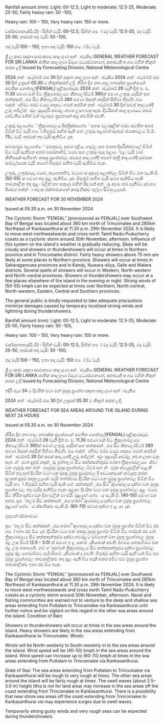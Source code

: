 Rainfall amount (mm): Light: 00-12.5, Light to moderate: 12.5-25, Moderate: 25-50, Fairly heavy rain: 50 -100,

Heavy rain: 100 – 150, Very heavy rain: 150 or more.

වර්ෂාපතනය(මි.මී) : සිහින් වැසි: 00-12.5, සිහින් හ ෝ මද වැසි: 12.5-25, මද වැසි: 25-50, තරමක් තද වැසි: 50 -100,

තද වැසි:100 – 150, ඉතා තද වැසි: 150 හ ෝ ඊට වැඩි

ශ්‍රී ලංකාව සඳහා සාමාන්‍යය කාලගුණ අන්‍ාවැකිය GENERAL WEATHER FORECAST FOR SRI LANKA ජාතික කාලගුණ විදයා මධ්‍යස්ථානහේ, අනාවැකි අංශය මගින් නිකුත් කරන ලදි Issued by Forecasting Division, National Meteorological Centre

2024 නන්‍ාවැම්බර් මස 30 දින්‍ සඳහා කාලගුණ අන්‍ාවැකිය 2024 නන්‍ාවැම්බර් මස 30 දින්‍ උදෑසන්‍ 05.30 ට නිකුත්කරන්‍ ලදි. නිරිත දිග නබංගාල නබාක්ක ප්‍රනේශනේ පවතින නෙන්ගල්(FENGAL) සුළිකුණාටුව 2024 නන්‍ාවැම්බර් 29 වැනි දින්‍ ප. ව. 11.30 පමණ වන්‍ විට ත්‍රිකුණාමලයට කිනලෝමීටර් 360ක් පමණ උතුරු දෙසින් සහ කන්කසන්ුරය සිට කිනලෝමීටර් 280 පමණ ඊසාන්‍ නදසින් පිහිටා තිබුණි. එය බස්න්‍ාහිරට බරව වයඹ නදසට ගමන් කරමින් නන්‍ාවැම්බර් 30 දින්‍ සවස් කාලනේදී උුරු තමිල්න්‍ාඩු- පුදුදෙරි නවරළ නවත ලඟා වනු ඇත. දිවයිනන් කාලගුණයට නමම පේධතිය මගින් වන්‍ බලපෑම ක්‍රමනයන් අඩු නවමින් පවතී.

උතුරු පළාතේේ ත්‍රිකුණාමලය දිස්ත්‍රික්කහේේ අහස වලාකුලින් බරව පවතින අතර විටින් විට වැසි හ ෝ ගිගුරුම් සහිත ඇති හේ. උතුරු පළාහත් ඇතැම් ස්ථානවලට මි.මී. 75ට වැඩි තරමක් තද වැසි ඇතිවිය ැක.

සබරගමුව පළාතේේ මහනුවර, නුවර එළිය, ගාල්ල සහ මාතර දිසරික්කවලේ විටින් විට වැසි ඇතිවන අතර බසරනාහිර, වයඹ සහ උතුරු-මැද පළාේවල වැසි වාර කිහිපයක් ඇතිතේ. තසසු ප්‍රතේශවල සවසර කාලතේදී තහෝ රාත්‍රී කාලතේදී සරථාන සරවල්පයක වැසි තහෝ ගිගුරුම් සහිත වැසි ඇතිවිය හැක.

උතුරු, උතුරුමැද, වයඹ, නැහෙනහිර, මධ්‍යම ස දකුණු පළාත්වල විටින් විට මන පැ.කි.මී. (50-55) ක පමණ තද සුළං ඇතිවිය ැක. ගිගුරුම් සහිත වැසි සමග ඇතිවිය හැකි තාවකාලික තද සුළං වලින් සහ අකුණු මඟින් සිදු වන්‍ අන්‍ුරු අවම කර ගැනීමට අවශය පියවර ගන්න්‍ා නලස ජන්‍තාවනගන් කාරුණිකව ඉල්ලා සිටිනු ලැනේ.

WEATHER FORECAST FOR 30 NOVEMBER 2024

Issued at 05.30 a.m. on 30 November 2024

The Cyclonic Storm “FENGAL” [pronounced as FEINJAL] over Southwest Bay of Bengal was located about 360 km north of Trincomalee and 280km Northeast of Kankasanthurai at 11.30 p.m. 29th November 2024. It is likely to move west-northwestwards and cross north Tamil Nadu-Puducherry coasts as a cyclonic storm around 30th November, afternoon. Influence of this system on the island's weather is gradually reducing. Skies will be cloudy and showers or thundershowers will occur at times in Northern province and in Trincomalee district. Fairly heavy showers above 75 mm are likely at some places in Northern province. Showers will occur at times in Sabaragamuwa provinces and in Kandy, Nuwara-eliya, Galle and Matara districts. Several spells of showers will occur in Western, North-western and North-central provinces. Showers or thundershowers may occur at a few places elsewhere of the island in the evening or night. Strong winds of (50-55) kmph can be expected at times over Northern, North-central, North-western, Eastern, Central and Southern provinces.

The general public is kindly requested to take adequate precautions minimize damages caused by temporary localized strong winds and lightning during thundershowers.

Rainfall amount (mm): Light: 00-12.5, Light to moderate: 12.5-25, Moderate: 25-50, Fairly heavy rain: 50 -100,

Heavy rain: 100 – 150, Very heavy rain: 150 or more.

වර්ෂාපතනය(මි.මී) : සිහින් වැසි: 00-12.5, සිහින් හ ෝ මද වැසි: 12.5-25, මද වැසි: 25-50, තරමක් තද වැසි: 50 -100,

තද වැසි:100 – 150, ඉතා තද වැසි: 150 හ ෝ ඊට වැඩි

ශ්‍රී ලංකාව සඳහා සාමාන්‍යය කාලගුණ අන්‍ාවැකිය GENERAL WEATHER FORECAST FOR SRI LANKA ජාතික කාලගුණ විදයා මධ්‍යස්ථානහේ, අනාවැකි අංශය මගින් නිකුත් කරන ලදි Issued by Forecasting Division, National Meteorological Centre

ඉදිරි පැය 24 ට දිවයින්‍ වටා වන්‍ මුහුදු ප්‍රනේශ සඳහා කාලගුණ අන්‍ාවැකිය

2024 නන්‍ාවැම්බර් මස 30 දින්‍ උදෑසන්‍ 05.30 ට නිකුත් කරන්‍ ලදි.

WEATHER FORECAST FOR SEA AREAS AROUND THE ISLAND DURING NEXT 24 HOURS

Issued at 05.30 a.m. on 30 November 2024

නිරිත දිග නබංගාල නබාක්ක ප්‍රනේශනේ පවතින නෙන්ගල්(FENGAL) සුළිකුණාටුව 2024 නන්‍ාවැම්බර් 29 වැනි දින්‍ ප. ව. 11.30 පමණ වන්‍ විට ත්‍රිකුණාමලයට කිනලෝමීටර් 360ක් පමණ උතුරු දෙසින් සහ කන්කසන්ුරය සිට කිනලෝමීටර් 280 පමණ ඊසාන්‍ නදසින් පිහිටා තිබුණි. එය බස්න්‍ාහිරට බරව වයඹ නදසට ගමන් කරමින් නන්‍ාවැම්බර් 30 දින්‍ සවස් කාලනේදී උුරු තමිල්න්‍ාඩු- පුදුදෙරි නවරළ නවත ලඟා වනු ඇත. න්‍ැවත දැනුම් නදන්‍ුරු පුත්තලම සිට කන්කසන්තුරය හරහා ත්‍රිකුණාමලය ෙක්වා වන ගැඹුරු සහ නන්‍ාගැඹුරු මුහුදු ප්‍රනේශවල ධීවර සහ න්‍ාවුක කටයුුවලින් වැළකී සිටින්‍ නලසත් දිවයින වටා වන දසසු මුහුදු ප්‍රදේශවල දී අවධානදයන් කටයුතු කරන දලසත් දැනුම් නදනු ලැනේ. වැසි තත්ත්වය: දිවයින වටා වන මුහුදු ප්‍රහේශවල විටින් විට වැසි හ ෝ ගිගුරුම් සහිත වැසි ඇති හේ. කන්කසන්ුරය සිට ිකුණාමලය දක්වා වන මුහුදු ප්‍රතේශ වල තද වැසිද ඇතිවිය හැක. සුළඟ: දිවයින වටා වන මුහුදු ප්‍රහේශවල සුළං වයඹ සිට නිරිත දක්වා වන දිශා වලින් මා එයි. සුළහේ හේෙය පැ.කි.මී. (40-50) පමණ වන අතර, පුේතලම සිට කන්කසන්ුරය හරහා ිකුණාමලය දක්වා වන මුහුදු ප්‍රහේශවල සුළහේ හේෙය ක්ෂණිකව පැ.කි.මී. (60-70) පමණ දක්වා ඉ ළ යා ැක.

මුහුනේ ස්වභාවය:

පුේතලම සිට කන්කසන්ුරය හරහා ිකුණාමලය දක්වා වන මුහුදු ප්‍රතේශ විටින් විට රළු හ ෝ ඉතා රළු විය ැක. දිවයින වටා වන තසසු මුහුදු ප්‍රහේශ විටින් විට තරමක් රළු තේ. ත්‍රිකුණාමලය සිට කන්කසන්තුරය දක්වා හවරළට ඔබ්හෙන් වන මුහුදු ප්‍රහේශවල මුහුදු රළ උස මීටර් (2.5 – 3.0) ක් පමණ ඉ ළ යාහම් ැකියාවක් පවතී. (හමය හොඩබිමට එන රළ උස හනාහේ). හම් හ ්තුහවන් ත්‍රිකුණාමලය සිට කන්කසන්තුරය දක්වා ප්‍රහේශවල මුහුදු රළ හොඩබිමට පැමිණීහම් ැකියාවක් ද පවතී. ගිගුරුම් සහිත වැසි ඇති වන්‍ විට එම මුහුදු ප්‍රනේශවල තාවකාලිකව තද සුළං ඇති විය හැකි අතර එවිට එම මුහුදු ප්‍රනේශ තාවකාලිකව ඉතා රළු විය හැක.

The Cyclonic Storm “FENGAL” [pronounced as FEINJAL] over Southwest Bay of Bengal was located about 360 km north of Trincomalee and 280km Northeast of Kankasanthurai at 11.30 p.m. 29th November 2024. It is likely to move west-northwestwards and cross north Tamil Nadu-Puducherry coasts as a cyclonic storm around 30th November, afternoon. Naval and fishing communities are warned not to venture to the deep and shallow sea areas extending from Puttalam to Trincomalee via Kankasanthurai until further notice and be vigilant on this regard in the other sea areas around the island. Condition of Rain:

Showers or thundershowers will occur at times in the sea areas around the island. Heavy showers are likely in the sea areas extending from Kankasanthurai to Trincomalee. Winds:

Winds will be North-westerly to South-westerly in to the sea areas around the island. Wind speed will be (40-50) kmph in the sea areas around the island. Wind speed can increase up to (60-70) kmph at times in the sea areas extending from Puttalam to Trincomalee via Kankasanthurai.

State of Sea: The sea areas extending from Puttalam to Trincomalee via Kankasanthurai will be rough to very rough at times. The other sea areas around the island will be fairly rough at times. The swell waves (about 2.5–3.0 m) height (this is not for land area) may increase in the sea areas off the coast extending from Trincomalee to Kankasanthurai. There is a possibility that near shore sea areas off the coast extending from Trincomalee to Kankasanthurai via may experience surges due to swell waves.

Temporarily strong gusty winds and very rough seas can be expected during thundershowers.
